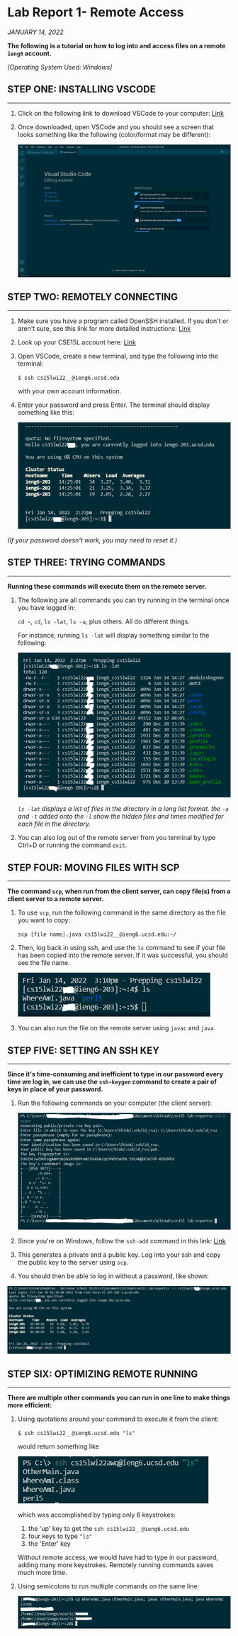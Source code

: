 # Lab Report 1- Remote Access
*JANUARY 14, 2022*

**The following is a tutorial on how to log into and access files on a remote `ieng6` account.**

*[Operating System Used: Windows]*

## STEP ONE: INSTALLING VSCODE
---

1. Click on the following link to download VSCode to your computer: [Link](https://code.visualstudio.com/)
2. Once downloaded, open VSCode and you should see a screen that looks something like the following (color/format may be different): 

    ![Image](vscode_welcome_page.PNG)

## STEP TWO: REMOTELY CONNECTING
---

1. Make sure you have a program called OpenSSH installed. If you don't or aren't sure, see this link for more detailed instructions: [Link](https://docs.microsoft.com/en-us/windows-server/administration/openssh/openssh_install_firstuse)
2. Look up your CSE15L account here: [Link](https://sdacs.ucsd.edu/~icc/index.php)
3. Open VSCode, create a new terminal, and type the following into the terminal:

    `$ ssh cs15lwi22__@ieng6.ucsd.edu`

    with your own account information.

4. Enter your password and press Enter. The terminal should display something like this:

    ![Image](ssh_login_terminal.PNG)

*(If your password doesn't work, you may need to reset it.)*

## STEP THREE: TRYING COMMANDS
---

**Running these commands will execute them on the remote server.**

1. The following are all commands you can try running in the terminal once you have logged in:

    `cd ~`, `cd`, `ls -lat`, `ls -a`, plus others. All do different things.

    For instance, running `ls -lat` will display something similar to the following:

    ![Image](ls_lat_command.PNG)

    *`ls -lat`  displays a list of files in the directory in a long list format. the `-a` and `-t` added onto the `-l` show the hidden files and times modified for each file in the directory.*

2. You can also log out of the remote server from you terminal by type Ctrl+D or running the command `exit`.

## STEP FOUR: MOVING FILES WITH SCP
---

**The command `scp`, when run from the client server, can copy file(s) from a client server to a remote server.** 

1. To use `scp`, run the following command in the same directory as the file you want to copy:

    `scp [file name].java cs15lwi22__@ieng6.ucsd.edu:~/`

2. Then, log back in using ssh, and use the `ls` command to see if your file has been copied into the remote server. If it was successful, you should see the file name.

    ![Image](scp_ls.PNG)

3. You can also run the file on the remote server using `javac` and `java`.

## STEP FIVE: SETTING AN SSH KEY
---

**Since it's time-consuming and inefficient to type in our password every time we log in, we can use the `ssh-keygen` command to create a pair of keys in place of your password.**

1. Run the following commands on your computer (the client server):

    ![Image](keygen.PNG)

2. Since you're on Windows, follow the `ssh-add` command in this link: [Link](https://docs.microsoft.com/en-us/windows-server/administration/openssh/openssh_keymanagement#user-key-generation)

3. This generates a private and a public key. Log into your ssh and copy the public key to the server using `scp`.

4. You should then be able to log in without a password, like shown:

![Image](ssh_login.PNG)

## STEP SIX: OPTIMIZING REMOTE RUNNING
---
**There are multiple other commands you can run in one line to make things more efficient:**

1. Using quotations around your command to execute it from the client:

    `$ ssh cs15lwi22__@ieng6.ucsd.edu "ls"`

    would return something like

    ![Image](ls_remote.PNG)

    which was accomplished by typing only 6 keystrokes:

    1. the 'up' key to get the `ssh cs15lwi22__@ieng6.ucsd.edu` 
    2. four keys to type `"ls"`
    3. the 'Enter' key

    Without remote access, we would have had to type in our password, adding many more keystrokes. Remotely running commands saves much more time.


2. Using semicolons to run multiple commands on the same line:

    ![Image](multiple_commands.PNG)



